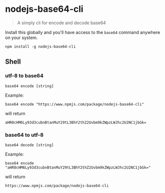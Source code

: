 # nodejs-base64-cli

> A simply cli for encode and decode base64

Install this globally and you'll have access to the `base64` command anywhere on your system.

```shell
npm install -g nodejs-base64-cli
```

## Shell

### utf-8 to base64

```shell
base64 encode [string]
```

Example:

```shell
base64 encode "https://www.npmjs.com/package/nodejs-base64-cli"
```

will return
```
aHR0cHM6Ly93d3cubnBtanMuY29tL3BhY2thZ2Uvbm9kZWpzLWJhc2U2NC1jbGk=
```

### base64 to utf-8

```shell
base64 decode [string]
```

Example:

```shell
base64 encode "aHR0cHM6Ly93d3cubnBtanMuY29tL3BhY2thZ2Uvbm9kZWpzLWJhc2U2NC1jbGk="
```

will return
```
https://www.npmjs.com/package/nodejs-base64-cli
```